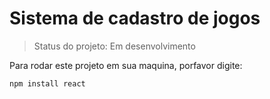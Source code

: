 <h1>Sistema de cadastro de jogos</h1>

> Status do projeto: Em desenvolvimento

Para rodar este projeto em sua maquina, porfavor digite:

```
npm install react
```
